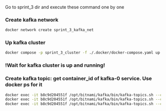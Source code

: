 Go to sprint_3 dir and execute these command one by one

### Create kafka network
```bash
docker network create sprint_3_kafka_net
```

### Up kafka cluster
```bash
docker compose -p sprint_3_cluster -f ./.docker/docker-compose.yaml up -d
```

### !Wait for kafka cluster is up and running!

### Create kafka topic: get container_id of kafka-0 service. Use docker ps for it
```bash
docker exec -it b8c9d204551f /opt/bitnami/kafka/bin/kafka-topics.sh --create --topic user_messages --bootstrap-server kafka-0:9092 --partitions 3 --replication-factor 2
docker exec -it b8c9d204551f /opt/bitnami/kafka/bin/kafka-topics.sh --create --topic user_block_events --bootstrap-server kafka-0:9092 --replication-factor 2
docker exec -it b8c9d204551f /opt/bitnami/kafka/bin/kafka-topics.sh --create --topic forbidden_words --bootstrap-server kafka-0:9092 --replication-factor 2
```
